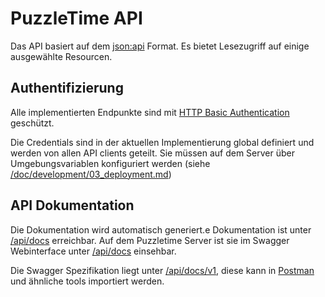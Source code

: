 # PuzzleTime API

Das API basiert auf dem [json:api] Format.
Es bietet Lesezugriff auf einige ausgewählte Resourcen.

## Authentifizierung

Alle implementierten Endpunkte sind mit [HTTP Basic Authentication][basic_auth] geschützt.

Die Credentials sind in der aktuellen Implementierung global definiert und werden von allen API clients geteilt.
Sie müssen auf dem Server über Umgebungsvariablen konfiguriert werden (siehe [/doc/development/03_deployment.md])



## API Dokumentation

Die Dokumentation wird automatisch generiert.e Dokumentation ist unter [/api/docs] erreichbar.
Auf dem Puzzletime Server ist sie im Swagger Webinterface unter [/api/docs] einsehbar.

Die Swagger Spezifikation liegt unter [/api/docs/v1], diese kann in [Postman] und ähnliche tools importiert werden.

[json:api]: https://jsonapi.org/
[basic_auth]: https://tools.ietf.org/html/rfc2617
[Postman]: https://www.getpostman.com/
[/doc/development/03_deployment.md]: /doc/development/03_deployment.md
[/api/docs]: /api/docs
[/api/docs/v1]: /api/docs/v1
